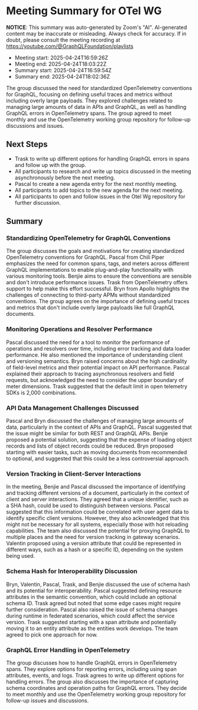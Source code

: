 # Meeting Summary for OTel WG

**NOTICE**: This summary was auto-generated by Zoom's "AI". AI-generated
content may be inaccurate or misleading. Always check for accuracy. If in
doubt, please consult the meeting recording at
https://youtube.com/@GraphQLFoundation/playlists

- Meeting start: 2025-04-24T16:59:26Z
- Meeting end: 2025-04-24T18:03:22Z
- Summary start: 2025-04-24T16:59:54Z
- Summary end: 2025-04-24T18:02:36Z

The group discussed the need for standardized OpenTelemetry conventions for GraphQL, focusing on defining useful traces and metrics without including overly large payloads. They explored challenges related to managing large amounts of data in APIs and GraphQL, as well as handling GraphQL errors in OpenTelemetry spans. The group agreed to meet monthly and use the OpenTelemetry working group repository for follow-up discussions and issues.

## Next Steps

- Trask to write up different options for handling GraphQL errors in spans and follow up with the group.
- All participants to research and write up topics discussed in the meeting asynchronously before the next meeting.
- Pascal to create a new agenda entry for the next monthly meeting.
- All participants to add topics to the new agenda for the next meeting.
- All participants to open and follow issues in the Otel Wg repository for further discussion.

## Summary

### Standardizing OpenTelemetry for GraphQL Conventions

The group discusses the goals and motivations for creating standardized OpenTelemetry conventions for GraphQL. Pascal from Chili Piper emphasizes the need for common spans, tags, and meters across different GraphQL implementations to enable plug-and-play functionality with various monitoring tools. Benjie aims to ensure the conventions are sensible and don't introduce performance issues. Trask from OpenTelemetry offers support to help make this effort successful. Bryn from Apollo highlights the challenges of connecting to third-party APMs without standardized conventions. The group agrees on the importance of defining useful traces and metrics that don't include overly large payloads like full GraphQL documents.

### Monitoring Operations and Resolver Performance

Pascal discussed the need for a tool to monitor the performance of operations and resolvers over time, including error tracking and data loader performance. He also mentioned the importance of understanding client and versioning semantics. Bryn raised concerns about the high cardinality of field-level metrics and their potential impact on API performance. Pascal explained their approach to tracing asynchronous resolvers and field requests, but acknowledged the need to consider the upper boundary of meter dimensions. Trask suggested that the default limit in open telemetry SDKs is 2,000 combinations.

### API Data Management Challenges Discussed

Pascal and Bryn discussed the challenges of managing large amounts of data, particularly in the context of APIs and GraphQL. Pascal suggested that the issue might be similar for both REST and GraphQL APIs. Benjie proposed a potential solution, suggesting that the expense of loading object records and lists of object records could be reduced. Bryn proposed starting with easier tasks, such as moving documents from recommended to optional, and suggested that this could be a less controversial approach.

### Version Tracking in Client-Server Interactions

In the meeting, Benjie and Pascal discussed the importance of identifying and tracking different versions of a document, particularly in the context of client and server interactions. They agreed that a unique identifier, such as a SHA hash, could be used to distinguish between versions. Pascal suggested that this information could be correlated with user agent data to identify specific client versions. However, they also acknowledged that this might not be necessary for all systems, especially those with hot reloading capabilities. The team also discussed the potential for proxying GraphQL to multiple places and the need for version tracking in gateway scenarios. Valentin proposed using a version attribute that could be represented in different ways, such as a hash or a specific ID, depending on the system being used.

### Schema Hash for Interoperability Discussion

Bryn, Valentin, Pascal, Trask, and Benjie discussed the use of schema hash and its potential for interoperability. Pascal suggested defining resource attributes in the semantic convention, which could include an optional schema ID. Trask agreed but noted that some edge cases might require further consideration. Pascal also raised the issue of schema changes during runtime in federated scenarios, which could affect the service version. Trask suggested starting with a span attribute and potentially moving it to an entity attribute as the entities work develops. The team agreed to pick one approach for now.

### GraphQL Error Handling in OpenTelemetry

The group discusses how to handle GraphQL errors in OpenTelemetry spans. They explore options for reporting errors, including using span attributes, events, and logs. Trask agrees to write up different options for handling errors. The group also discusses the importance of capturing schema coordinates and operation paths for GraphQL errors. They decide to meet monthly and use the OpenTelemetry working group repository for follow-up issues and discussions.
